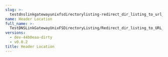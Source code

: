 ```yaml
---
slug: >-
  testdnslinkgatewayunixfsdirectorylisting-redirect_dir_listing_to_url_with_trailing_slash_(direct_http)-header_location
name: Header Location
full_name: >-
  TestDNSLinkGatewayUnixFSDirectoryListing/Redirect_dir_listing_to_URL_with_trailing_slash_(direct_HTTP)/Header_Location
versions:
  - dev-44b0eaa-dirty
  - v0.0.2
title: Header Location
---
```


